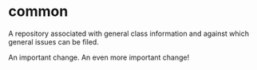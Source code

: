 # common
A repository associated with general class information and against which general issues can be filed.

An important change.
An even more important change!
